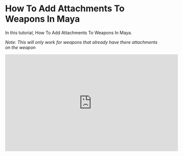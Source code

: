 # How To Add Attachments To Weapons In Maya

In this tutorial, How To Add Attachments To Weapons In Maya.

*Note: This will only work for weapons that already have there attachments on the weapon*

<iframe 
  width="560" 
  height="315" 
  src="https://www.youtube.com/embed/5ahTNxIr7_g" 
  title="YouTube video player" 
  frameborder="0" 
  allow="accelerometer; autoplay; clipboard-write; encrypted-media; gyroscope; picture-in-picture; web-share" 
  allowfullscreen>
</iframe>

<profile username="Sloth" handle="SadSlothXL" profileImage="/profile/sloth.png"/>
